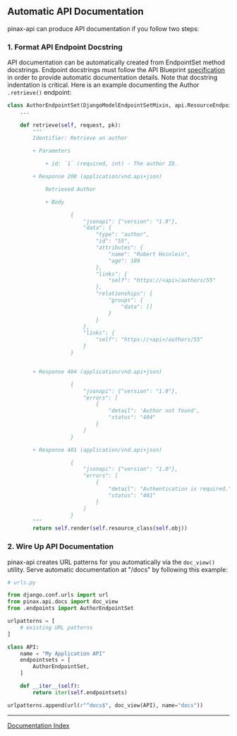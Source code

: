 ## Automatic API Documentation

pinax-api can produce API documentation if you follow two steps:

### 1. Format API Endpoint Docstring

API documentation can be automatically created from EndpointSet method docstrings. Endpoint docstrings must follow the  API Blueprint [specification](https://apiblueprint.org/) in order to provide automatic documentation details. Note that docstring indentation is critical. Here is an example documenting the Author `.retrieve()` endpoint:

```python
class AuthorEndpointSet(DjangoModelEndpointSetMixin, api.ResourceEndpointSet):
    ...
    
    def retrieve(self, request, pk):
        """
        Identifier: Retrieve an author

        + Parameters

            + id: `1` (required, int) - The author ID.

        + Response 200 (application/vnd.api+json)

            Retrieved Author

            + Body

                    {
                        "jsonapi": {"version": "1.0"},
                        "data": {
                            "type": "author",
                            "id": "55",
                            "attributes": {
                                "name": "Robert Heinlein",
                                "age": 109
                            },
                            "links": {
                                "self": "https://<api>/authors/55"
                            },
                            "relationships": {
                                "groups": {
                                    "data": []
                                }
                            }
                        },
                        "links": {
                            "self": "https://<api>/authors/55"
                        }
                    }


        + Response 404 (application/vnd.api+json)

                    {
                        "jsonapi": {"version": "1.0"},
                        "errors": [
                            {
                                "detail": 'Author not found',
                                "status": "404"
                            }
                        ]
                    }

        + Response 401 (application/vnd.api+json)

                    {
                        "jsonapi": {"version": "1.0"},
                        "errors": [
                            {
                                "detail": "Authentication is required.",
                                "status": "401"
                            }
                        ]
                    }
        """
        return self.render(self.resource_class(self.obj))
```

### 2. Wire Up API Documentation

pinax-api creates URL patterns for you automatically via the `doc_view()` utility. Serve automatic documentation at "/docs" by following this example:

```python
# urls.py

from django.conf.urls import url
from pinax.api.docs import doc_view
from .endpoints import AuthorEndpointSet

urlpatterns = [
    # existing URL patterns
]

class API:
    name = "My Application API"
    endpointsets = [
        AuthorEndpointSet,
    ]

    def __iter__(self):
        return iter(self.endpointsets)

urlpatterns.append(url(r"^docs$", doc_view(API), name="docs"))
```

***
[Documentation Index](index.md)

